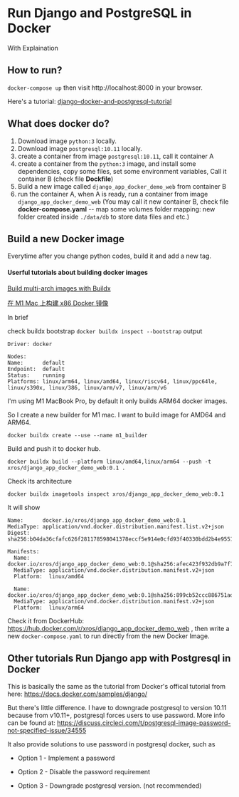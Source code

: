 Run Django and PostgreSQL in Docker
====================

With Explaination

How to run?
----------

`docker-compose up` then visit http://localhost:8000 in your browser.

Here's a tutorial: [django-docker-and-postgresql-tutorial](https://learndjango.com/tutorials/django-docker-and-postgresql-tutorial)

What does docker do?
-------------------

1. Download image `python:3` locally.
2. Download image `postgresql:10.11` locally.
3. create a container from image `postgresql:10.11`, call it container A
4. create a container from the `python:3` image, and install some dependencies, copy some files, set some environment variables,  Call it container B (check file **Dockfile**)
5. Build a new image called `django_app_docker_demo_web` from container B
6. run the container A, when A is ready, run a container from image `django_app_docker_demo_web` (You may call it new container B, check file **docker-compose.yaml** -- map some volumes folder mapping: new folder created inside `./data/db` to store data files and etc.) 

Build a new Docker image
-----------------
Everytime after you change python codes, build it and add a new tag.

#### Userful tutorials about building docker images

[Build multi-arch images with Buildx](https://docs.docker.com/desktop/multi-arch/)

[在 M1 Mac 上构建 x86 Docker 镜像](https://printempw.github.io/build-x86-docker-images-on-an-m1-macs/)

In brief

check buildx bootstrap
```docker buildx inspect --bootstrap```
output 

```Name:   default
Driver: docker

Nodes:
Name:      default
Endpoint:  default
Status:    running
Platforms: linux/arm64, linux/amd64, linux/riscv64, linux/ppc64le, linux/s390x, linux/386, linux/arm/v7, linux/arm/v6
```

I'm using M1 MacBook Pro, by default it only builds ARM64 docker images.

So I create a new builder for M1 mac. I want to build image for AMD64 and ARM64.

`docker buildx create --use --name m1_builder`

Build and push it to docker hub.

`docker buildx build --platform linux/amd64,linux/arm64 --push -t xros/django_app_docker_demo_web:0.1 .`

Check its architecture

`docker buildx imagetools inspect xros/django_app_docker_demo_web:0.1`

It will show 
```
Name:      docker.io/xros/django_app_docker_demo_web:0.1
MediaType: application/vnd.docker.distribution.manifest.list.v2+json
Digest:    sha256:b04da36cfafc626f281178598041378eccf5e914e0cfd93f40330bdd2b4e9551
           
Manifests: 
  Name:      docker.io/xros/django_app_docker_demo_web:0.1@sha256:afec423f932db9a7f7d6614bd65fddc1da31a5c4de7e8a975f48d5c32ff4aea3
  MediaType: application/vnd.docker.distribution.manifest.v2+json
  Platform:  linux/amd64
             
  Name:      docker.io/xros/django_app_docker_demo_web:0.1@sha256:899cb52ccc886751ad8f2d41de4b9c060867a8751a7fe9e3f428a466c7af9706
  MediaType: application/vnd.docker.distribution.manifest.v2+json
  Platform:  linux/arm64
```

Check it from DockerHub: https://hub.docker.com/r/xros/django_app_docker_demo_web , then write a new `docker-compose.yaml` to run directly from the new Docker Image.


Other tutorials Run Django app with Postgresql in Docker
-----------------

This is basically the same as the tutorial from Docker's offical tutorial from here: https://docs.docker.com/samples/django/

But there's little difference. I have to downgrade postgresql to version 10.11 because from v10.11+, postgresql forces users to use password. More info can be found at: https://discuss.circleci.com/t/postgresql-image-password-not-specified-issue/34555

It also provide solutions to use password in postgresql docker, such as 

- Option 1 - Implement a password

- Option 2 - Disable the password requirement

- Option 3 - Downgrade postgresql version. (not recommended)


